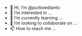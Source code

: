 - 👋 Hi, I’m @purboedianto
- 👀 I’m interested in ...
- 🌱 I’m currently learning ...
- 💞️ I’m looking to collaborate on ...
- 📫 How to reach me ...

<!---
purboedianto/purboedianto is a ✨ special ✨ repository because its `README.md` (this file) appears on your GitHub profile.
You can click the Preview link to take a look at your changes.
--->
